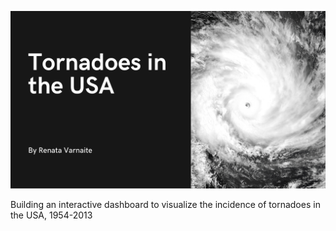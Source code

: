 ![Banner](https://github.com/renatavarn/USA_tornado_dashboard/blob/main/banner.png)

Building an interactive dashboard to visualize the incidence of tornadoes in the USA, 1954-2013
